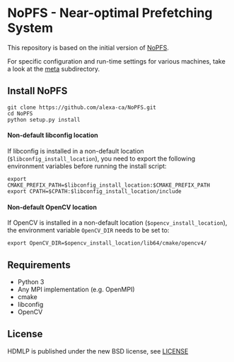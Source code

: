 # NoPFS - Near-optimal Prefetching System

This repository is based on the initial version of [NoPFS](https://github.com/spcl/NoPFS).

For specific configuration and run-time settings for various machines,
take a look at the [meta](/meta) subdirectory.

## Install NoPFS
```
git clone https://github.com/alexa-ca/NoPFS.git
cd NoPFS
python setup.py install 
```


#### Non-default libconfig location
If libconfig is installed in a non-default location (`$libconfig_install_location`), you need to export the following environment variables before running the install script:
```
export CMAKE_PREFIX_PATH=$libconfig_install_location:$CMAKE_PREFIX_PATH
export CPATH=$CPATH:$libconfig_install_location/include
```

#### Non-default OpenCV location
If OpenCV is installed in a non-default location (`$opencv_install_location`), the environment variable `OpenCV_DIR` needs to be set to:
```
export OpenCV_DIR=$opencv_install_location/lib64/cmake/opencv4/
``` 

## Requirements

- Python 3
- Any MPI implementation (e.g. OpenMPI)
- cmake
- libconfig
- OpenCV

## License
HDMLP is published under the new BSD license, see [LICENSE](LICENSE)
